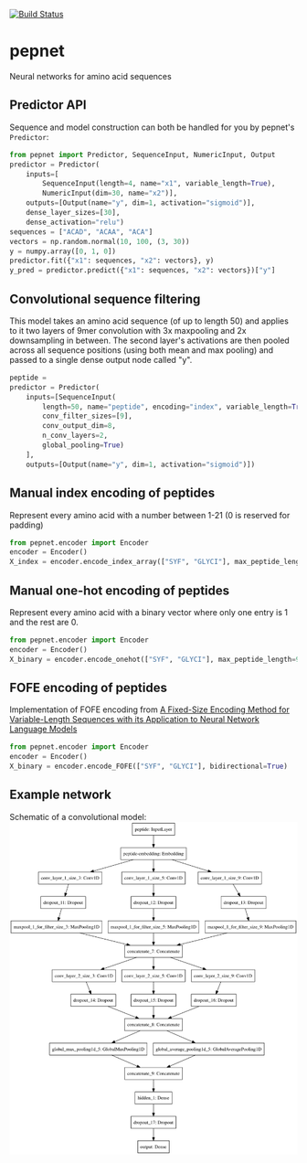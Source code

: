 [![Build Status](https://travis-ci.org/hammerlab/pepnet.svg?branch=master)](https://travis-ci.org/hammerlab/pepnet)

# pepnet
Neural networks for amino acid sequences

## Predictor API

Sequence and model construction can both be handled for you by pepnet's
`Predictor`:

```python
from pepnet import Predictor, SequenceInput, NumericInput, Output
predictor = Predictor(
    inputs=[
        SequenceInput(length=4, name="x1", variable_length=True),
        NumericInput(dim=30, name="x2")],
    outputs=[Output(name="y", dim=1, activation="sigmoid")],
    dense_layer_sizes=[30],
    dense_activation="relu")
sequences = ["ACAD", "ACAA", "ACA"]
vectors = np.random.normal(10, 100, (3, 30))
y = numpy.array([0, 1, 0])
predictor.fit({"x1": sequences, "x2": vectors}, y)
y_pred = predictor.predict({"x1": sequences, "x2": vectors})["y"]
```

## Convolutional sequence filtering

This model takes an amino acid sequence (of up to length 50) and applies to it two layers of 9mer convolution with 3x maxpooling and 2x downsampling in between. The second layer's activations are then pooled across all sequence positions (using both mean and max pooling) and passed to a single dense output node called "y". 

```python
peptide = 
predictor = Predictor(
    inputs=[SequenceInput(
        length=50, name="peptide", encoding="index", variable_length=True,
        conv_filter_sizes=[9],
        conv_output_dim=8,
        n_conv_layers=2,
        global_pooling=True)
    ],
    outputs=[Output(name="y", dim=1, activation="sigmoid")])
```


## Manual index encoding of peptides

Represent every amino acid with a number between 1-21 (0 is reserved for padding)

```python
from pepnet.encoder import Encoder
encoder = Encoder()
X_index = encoder.encode_index_array(["SYF", "GLYCI"], max_peptide_length=9)
```

## Manual one-hot encoding of peptides

Represent every amino acid with a binary vector where only one entry is 1 and
the rest are 0.

```python
from pepnet.encoder import Encoder
encoder = Encoder()
X_binary = encoder.encode_onehot(["SYF", "GLYCI"], max_peptide_length=9)
```

## FOFE encoding of peptides

Implementation of FOFE encoding from [A Fixed-Size Encoding Method for Variable-Length Sequences with its Application to Neural Network Language Models](https://arxiv.org/abs/1505.01504)

```python
from pepnet.encoder import Encoder
encoder = Encoder()
X_binary = encoder.encode_FOFE(["SYF", "GLYCI"], bidirectional=True)
```
## Example network

Schematic of a convolutional model: ![](conv_large.png)


